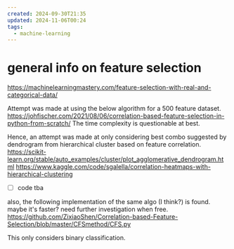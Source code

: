 ```yaml
---
created: 2024-09-30T21:35
updated: 2024-11-06T00:24
tags:
  - machine-learning
---
```


# general info on feature selection
https://machinelearningmastery.com/feature-selection-with-real-and-categorical-data/

Attempt was made at using the below algorithm for a 500 feature dataset. 
https://johfischer.com/2021/08/06/correlation-based-feature-selection-in-python-from-scratch/
The time complexity is questionable at best.

Hence, an attempt was made at only considering best combo suggested by dendrogram from hierarchical cluster based on feature correlation.
https://scikit-learn.org/stable/auto_examples/cluster/plot_agglomerative_dendrogram.html
https://www.kaggle.com/code/sgalella/correlation-heatmaps-with-hierarchical-clustering
- [ ] code tba

also, the following implementation of the same algo (I think?) is found. maybe it's faster? need further investigation when free.
https://github.com/ZixiaoShen/Correlation-based-Feature-Selection/blob/master/CFSmethod/CFS.py

This only considers binary classification.
